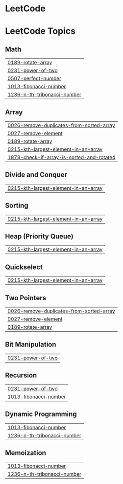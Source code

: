 # LeetCode
<!---LeetCode Topics Start-->
# LeetCode Topics
## Math
|  |
| ------- |
| [0189-rotate-array](https://github.com/snehasishdasz/LeetCode/tree/master/0189-rotate-array) |
| [0231-power-of-two](https://github.com/snehasishdasz/LeetCode/tree/master/0231-power-of-two) |
| [0507-perfect-number](https://github.com/snehasishdasz/LeetCode/tree/master/0507-perfect-number) |
| [1013-fibonacci-number](https://github.com/snehasishdasz/LeetCode/tree/master/1013-fibonacci-number) |
| [1236-n-th-tribonacci-number](https://github.com/snehasishdasz/LeetCode/tree/master/1236-n-th-tribonacci-number) |
## Array
|  |
| ------- |
| [0026-remove-duplicates-from-sorted-array](https://github.com/snehasishdasz/LeetCode/tree/master/0026-remove-duplicates-from-sorted-array) |
| [0027-remove-element](https://github.com/snehasishdasz/LeetCode/tree/master/0027-remove-element) |
| [0189-rotate-array](https://github.com/snehasishdasz/LeetCode/tree/master/0189-rotate-array) |
| [0215-kth-largest-element-in-an-array](https://github.com/snehasishdasz/LeetCode/tree/master/0215-kth-largest-element-in-an-array) |
| [1878-check-if-array-is-sorted-and-rotated](https://github.com/snehasishdasz/LeetCode/tree/master/1878-check-if-array-is-sorted-and-rotated) |
## Divide and Conquer
|  |
| ------- |
| [0215-kth-largest-element-in-an-array](https://github.com/snehasishdasz/LeetCode/tree/master/0215-kth-largest-element-in-an-array) |
## Sorting
|  |
| ------- |
| [0215-kth-largest-element-in-an-array](https://github.com/snehasishdasz/LeetCode/tree/master/0215-kth-largest-element-in-an-array) |
## Heap (Priority Queue)
|  |
| ------- |
| [0215-kth-largest-element-in-an-array](https://github.com/snehasishdasz/LeetCode/tree/master/0215-kth-largest-element-in-an-array) |
## Quickselect
|  |
| ------- |
| [0215-kth-largest-element-in-an-array](https://github.com/snehasishdasz/LeetCode/tree/master/0215-kth-largest-element-in-an-array) |
## Two Pointers
|  |
| ------- |
| [0026-remove-duplicates-from-sorted-array](https://github.com/snehasishdasz/LeetCode/tree/master/0026-remove-duplicates-from-sorted-array) |
| [0027-remove-element](https://github.com/snehasishdasz/LeetCode/tree/master/0027-remove-element) |
| [0189-rotate-array](https://github.com/snehasishdasz/LeetCode/tree/master/0189-rotate-array) |
## Bit Manipulation
|  |
| ------- |
| [0231-power-of-two](https://github.com/snehasishdasz/LeetCode/tree/master/0231-power-of-two) |
## Recursion
|  |
| ------- |
| [0231-power-of-two](https://github.com/snehasishdasz/LeetCode/tree/master/0231-power-of-two) |
| [1013-fibonacci-number](https://github.com/snehasishdasz/LeetCode/tree/master/1013-fibonacci-number) |
## Dynamic Programming
|  |
| ------- |
| [1013-fibonacci-number](https://github.com/snehasishdasz/LeetCode/tree/master/1013-fibonacci-number) |
| [1236-n-th-tribonacci-number](https://github.com/snehasishdasz/LeetCode/tree/master/1236-n-th-tribonacci-number) |
## Memoization
|  |
| ------- |
| [1013-fibonacci-number](https://github.com/snehasishdasz/LeetCode/tree/master/1013-fibonacci-number) |
| [1236-n-th-tribonacci-number](https://github.com/snehasishdasz/LeetCode/tree/master/1236-n-th-tribonacci-number) |
<!---LeetCode Topics End-->